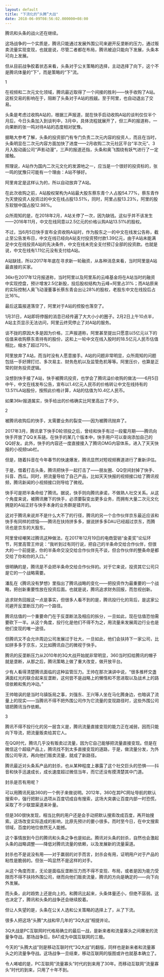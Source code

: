 ```yaml
---
layout: default
title: "下流化的“头腾”大战"
date: 2018-06-09T08:56:02.000000+08:00
---
```


腾讯和头条的战火还在继续。

这场战争的一个实质是，腾讯只能通过发展外围公司来避开反垄断的压力，通过贩卖流量实现变现，也就是说，尽管二者都在布局，腾讯被迫只能向下发展，头条本可向上发展。

但从目前战争胶着状态来看，头条对于公关策略的选择，主动选择了向下，这个不是腾讯体量的“下”，而是策略的“下”流。

1

在视频和二次元文化领域，腾讯最近取得了一个间接的胜利——快手收购了A站。这桩交易的影响在于，阻断了头条对于A站的觊觎。至于阿里，也自动退出了交易。

头条是考虑过收购A站的，根据三声报道，就在快手启动收购A站的谈判仅仅半个月后，今日头条加入到谈判中，3月中，具体流程就展开了，但三声的报道称，一向果断的张一鸣对待A站的态度相对犹豫。

据略大参考了解，头条的投资部门有专门负责二次元内容的投资人，而且在当时，头条明显在二次元内容方面加快了进度——2月收购二次元社区平台“半次元”、3月入股动画公司“声影动漫”，三声的报道还指，头条和奥飞围绕有妖气进行了一定接触。

照理说，A站作为国内二次元文化的发源地之一，应当是一个很好的投资标的，张一鸣的犹豫只可能有一个理由：A站不够好。

阿里肯定是这样认为的，所以自动放弃了A站。

在此次收购之前，A站股权架构为A站最大股东蔡东青个人占股54.77%，蔡东青作为天使投资人投资过的中文在线占股13.51%，同时，阿里占股13.23%，阿里的股东软银中国占股12.98%。

众所周知的是，在2018年2月，A站关停了一次，因为缺钱。这似乎并不该发生——2016年11月，中文在线同意以2.5亿元的价格认购A站13.51%的股权。

不过，当6月5日快手宣布全资收购A站时，作为股东之一的中文在线发公告称，截止至公告发布日，中文在线已经向A站支付投资预付款1.39亿元，由于A站未能满足中文在线投资A站的先决条件，中文在线未完全支付预订全部的投资款。也就是说，中文在线有1.11亿元没有支付给A站。

A站缺钱，所以2017年年底在寻求新一轮融资，从各种消息来看，当时阿里是A站最直接的买家。

36kr在2017年12月报道称，当时阿里以及阿里系的云峰基金将在A站当时的融资中实现控盘，预计增发2.5亿新股，投后股权结构为云峰+阿里占31%；而A站原来的实际控制人奥飞动漫董事长蔡东青会出让28%的股权，老股东中文在线投后占比16%。

最后这篇报道落空了，阿里对于A站的控股也落空了。

1月31日，A站即将停服的消息已经传遍了大大小小的圈子。2月2日上午10点半，A站主页显示无法访问，阿里云终究停止了对A站的服务。

谈不拢的原因大多是因为价格，三声报道称，阿里甚至提出只愿意以5亿元以下的估值来收购蔡东青持有的股份，这和上一轮中文在线入股时的18.5亿元人民币估值相比，缩水了超过70%。

阿里放弃了A站，而当时没有人愿意接手。A站的问题非常明显，众所周知的问题包括一手好牌打烂、多次易主、财务危机以及监管危机等等。阿里压价，也算是正常的财务投资逻辑。

没想到快手接了A站，快手被腾讯投资，也学会了腾讯溢价收购的做法——6月5日中午，中文在线发布公告，宣布以1.4亿元人民币的价格转让中文在线持有的13.51%A站股份，按照此价格计算，A站的估值为10.4亿人民币。

如果36kr报道属实，快手给出的价格确实比阿里高出了不少。

2

被腾讯收购后的快手，太需要业务的裂变——因为被腾讯抛弃了。

2017年3月，腾讯拿下快手D轮领投之后，曾经和快手有过一段蜜月期——腾讯向快手开放了QQ关系链。在快手的某几个版本中，快手用户可以查询添加自己的QQ好友。此外，快手的内容还一度直接接入了腾讯OMG内容体系，进入了天天快报的小视频tab栏。

但是，随着抖音在今年春节的快速爆发，腾讯显然对短视频赛道进行了重新评估。

于是，借着打击头条，腾讯把快手一起打击了——朋友圈、QQ空间封掉了快手、抖音、西瓜。同时，把流量导给了自己产品，比如天天快报的视频接口给了腾讯视频，腾讯新闻的小视频接口则导给了微视。

快手可是把半条命给了腾讯。据说，快手则向腾讯承诺，不做熟人社交关系。从这个角度来说，被腾讯撇下的快手，必须要裂变出更多业务，而拥有大量二次元文化拥趸的A站正好与快手本身的业务群是错开的。

这对于腾讯来说并不是什么大不了的行径，腾讯的另一个合作伙伴京东最近应该和快手有同样的烦恼——腾讯在扶持拼多多，据说拼多多DAU已经超过京东，而腾讯也是京东的大股东。

阿里曾经嘲笑过腾讯这种做法，在2017年12月19日的电商营销“金麦奖”论坛环节，阿里高管王帅说：“我听到过有同行说，把自己的半条命交给合作伙伴，但很大的一个前提是，你的半条命交没交给合作伙伴先不谈，但合作伙伴的整条命是都交给了你和你的入口。”

很明确的是，腾讯是不会把半条命交给合作伙伴的。对于它来说，投资其它公司只是它的一个战略需要。

潘乱在《腾讯没有梦想》里指出了腾讯战略的变化——把投资作为最重要的一个战略，把创新重要性放在投资后面。也就是说，腾讯追求财务回报，而忽视创新。

追求财务回报这一点是事实，但很多人看不到的是，腾讯投行化的背后，是这家公司避开反垄断压力的一个路径。

腾讯估值的一个重要命门在于反垄断法及相应的拆分，一旦如此，现在估值恐怕需要砍下一半。从这个角度，投行化是他们不得不为之，用流量来发展周边行业也是他们变现的唯一途径。

但腾讯又不会允许周边公司发展过于壮大，一旦如此，他们会扶持下一家公司，比如拼多多于京东，又比如腾讯自己的微视于快手。

腾讯的反垄断压力从2010年的3Q大战开始就非常明显，360当时扣给腾讯的帽子就是垄断，从那之后，腾讯策略上做了重大改变，做开放平台。

少有人看得清楚腾讯面临的这种监管压力。王帅在那次演讲中说，“很多推杯交盏满面红光的联合起来反垄断，这何尝不是战略上的懒惰和不思进取以及战术上的路径依赖和焦灼冲动。”

王帅暗讽的是当时乌镇饭局之事，刘强东、王兴等人坐在马化腾身边，也暗讽了流量上的现实——当腾讯不得不把外围公司作为它流量的变现路径时，这些外围公司错把腾讯当作依赖。

3

腾讯不得不投行化的另一层含义是，腾讯流量直接变现的能力正在减弱，因而只能向下导流，把流量贩卖给其它人。

在QQ时代，腾讯几乎没有贩卖过流量，因为它自己能够把流量直接变现。但是在微信这个超级产品上，腾讯找不到太多直接变现的道路，于是，做流量分发，为外围公司导流，再向他们贩卖流量，就成了新路径。

腾讯最近对头条系产品的封杀，也从某种程度上暴露了这个社交巨头的恐惧——抖音和快手迅速成长，成长速度超过微信当年，而它还没有摸清楚其中门道。

封杀是否有用呢？

可以用腾讯死敌360的一个例子来做说明。2012年，360在其PC网址导航的默认搜索中，强行把默认选项从百度切成自有搜索，这场大突袭让百度内部一时恐慌，采取了不少联盟渠道来补量。

但是360很快发现，相当比例的用户还是会手动把默认搜索改成百度，再开始搜索。这场改变实际造成的影响，比原先预计的要小很多。而时至今日，在中文搜索领域，百度的地位依然无人能撼。

这个事情放到今日的腾讯和头条之争也是如此。腾讯对头条的封杀，自然也会激起头条的战略调整——降低对腾讯流量的依赖，以及发展新的流量渠道。

封杀也不是说没有用——对于羸弱的对手而言，封杀会有用，证明用户对于产品的粘性是脆弱的。但张一鸣显然不是这样的对手。

从这个角度而言，无论是面临反垄断压力而不得不变现、布局，或者是因为能力受限而不得不扶持外围公司，继而向他们贩卖流量，腾讯的方向是确定的——向下向外发展。

而头条，此时趋势上还是向上的。和腾讯比起来，头条体量还小，但绝不孱弱。这也决定了，腾讯和头条的战争还会继续胶着。

但让人失望的是，头条在公关人选和公关策略的选择上了，从了下流。

很多人把这场“头腾”大战和早几年的“3Q大战”相提并论。

3Q大战是PC互联网时代格局确立的最后一战，是新来者和流量寡头之间爆发的流量争夺战。那场战争后，BAT成为中国互联网的三极。

今天的“头腾大战”则是移动互联时代“3Q大战”的翻版，同样也是新来者和流量寡头之的流量争夺战。这场战争一旦结束，移动互联网的版图或许也就基本确立了。

令人唏嘘的是，PC互联网“流量寡头”时代的到来用了30年。而移动互联网“流量寡头”时代的到来，只用了十年不到。


